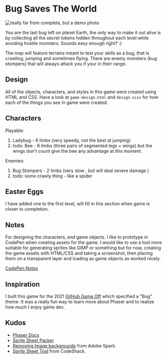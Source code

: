 # Bug Saves The World
![really far from complete, but a demo photo](https://user-images.githubusercontent.com/48612525/141366735-a1122516-316e-4a17-b09c-b1bea896087f.png)

You are the last bug left on planet Earth, the only way to make it out alive is by collecting all the secret tokens hidden throughout each level while avoiding hostile monsters. Sounds easy enough right? :)

The map will feature terrains meant to test your skills as a bug, that is crawling, jumping and sometimes flying. There are enemy monsters (bug stompers) that will always attack you if your in their range.

## Design
All of the objects, characters, and styles in this game were created using HTML and CSS. Have a look at `game-design.html` and `design.scss` for how each of the things you see in game were created.

## Characters
Playable:
1. Ladybug - 6 limbs (very speedy, not the best at jumping)
2. todo: Bee - 6 limbs (three pairs of segmented legs + wings) but the wings don't count give the bee any advantage at this moment.

Enemies:
1. Bug Stompers - 2 limbs (very slow , but will deal severe damage )
2. todo: some crawly thing - like a spider

## Easter Eggs
I have added one to the first level, will fill in this section when game is closer to completion.

## Notes
For designing the characters, and game objects. I like to prototype in CodePen when creating assets for the game. I would like to use a tool more suitable for generating sprites like GIMP or something but for now, creating the game assets with HTML/CSS and taking a screenshot, then placing them on a transparent layer and loading as game objects as worked nicely. 

[CodePen Notes](https://codepen.io/tannerdolby/pen/vYJaZOQ)

## Inspiration
I built this game for the 2021 [GitHub Game Off](https://github.blog/2021-10-15-save-the-date-for-github-game-off-2021/) which specified a "Bug" theme. It was a really fun way to learn more about Phaser and to realize how much I enjoy game dev.

## Kudos
- [Phaser Docs](https://phaser.io)
- [Sprite Sheet Packer](https://www.codeandweb.com/free-sprite-sheet-packer)
- [Removing Image backgrounds](https://spark.adobe.com/tools/remove-background/#) from Adobe Spark.
- [Sprite Sheet Tool](https://codeshack.io/images-sprite-sheet-generator/) from CodeShack.